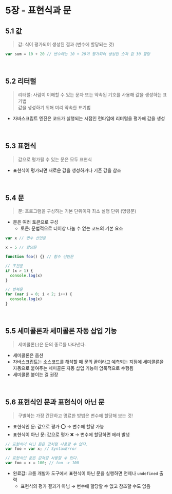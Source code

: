 # 5장 - 표현식과 문

## 5.1 값

> 값: 식이 평가되어 생성된 결과 (변수에 할당되는 것) <br>

```js
var sum = 10 + 20 // 변수에는 10 + 20이 평가되어 생성된 숫자 값 30 할당
```

<br>

## 5.2 리터럴

> 리터럴: 사람이 이해할 수 있는 문자 또는 약속된 기호를 사용해 값을 생성하는 표기법 <br>
> 값을 생성하기 위해 미리 약속한 표기법

- 자바스크립트 엔진은 코드가 실행되는 시점인 런타임에 리터럴을 평가해 값을 생성

<br>

## 5.3 표현식

> 값으로 평가될 수 있는 문은 모두 표현식

- 표현식이 평가되면 새로운 값을 생성하거나 기존 값을 참조

<br>

## 5.4 문

> 문: 프로그램을 구성하는 기본 단위이자 최소 실행 단위 (명령문) <br>

- 문은 여러 토큰으로 구성
  - 토큰: 문법적으로 더이상 나눌 수 없는 코드의 기본 요소

```js
var x // 변수 선언문

x = 5 // 할당문

function foo() {} // 함수 선언문

// 조건문
if (x > 1) {
  console.log(x)
}

// 반복문
for (var i = 0; i < 2; i++) {
  console.log(x)
}
```

<br>

## 5.5 세미콜론과 세미콜론 자동 삽입 기능

> 세미콜론(;)은 문의 종료를 나타낸다.

- 세미콜론은 옵션
- 자바스크립트는 소스코드를 해석할 때 문의 끝이라고 예측되는 지점에 세미콜론을 자동으로 붙여주는 세미콜론 자동 삽입 기능이 암묵적으로 수행됨
- 세미콜론 붙이는 걸 권장

<br>

## 5.6 표현식인 문과 표현식이 아닌 문

> 구별하는 가장 간단하고 명료한 방법은 변수에 할당해 보는 것!

- 표현식인 문: 값으로 평가 ⭕️ → 변수에 할당 가능
- 표현식이 아닌 문: 값으로 평가 ❌ → 변수에 할당하면 에러 발생

```js
// 표현식이 아닌 문은 값처럼 사용할 수 없다.
var foo = var x; // SyntaxError

// 표현식인 문은 값처럼 사용할 수 있다.
var foo = x = 100; // foo -> 100
```

- 완료값: 크롬 개발자 도구에서 표현식이 아닌 문을 실행하면 언제나 `undefined` 출력
  - 표현식의 평가 결과가 아님 → 변수에 할당할 수 없고 참조할 수도 없음
